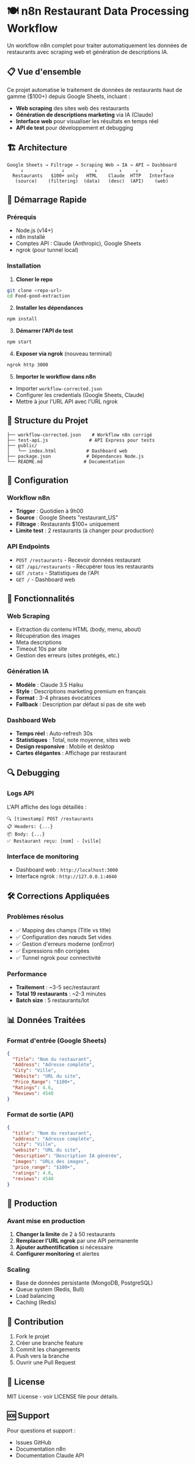 # 🍽️ n8n Restaurant Data Processing Workflow

Un workflow n8n complet pour traiter automatiquement les données de restaurants avec scraping web et génération de descriptions IA.

## 📋 Vue d'ensemble

Ce projet automatise le traitement de données de restaurants haut de gamme ($100+) depuis Google Sheets, incluant :
- **Web scraping** des sites web des restaurants
- **Génération de descriptions marketing** via IA (Claude)
- **Interface web** pour visualiser les résultats en temps réel
- **API de test** pour développement et debugging

## 🏗️ Architecture

```
Google Sheets → Filtrage → Scraping Web → IA → API → Dashboard
     ↓              ↓           ↓        ↓     ↓        ↓
  Restaurants   $100+ only   HTML    Claude  HTTP   Interface
   (source)    (filtering)  (data)   (desc)  (API)    (web)
```

## 🚀 Démarrage Rapide

### Prérequis
- Node.js (v14+)
- n8n installé
- Comptes API : Claude (Anthropic), Google Sheets
- ngrok (pour tunnel local)

### Installation

1. **Cloner le repo**
```bash
git clone <repo-url>
cd Food-good-extraction
```

2. **Installer les dépendances**
```bash
npm install
```

3. **Démarrer l'API de test**
```bash
npm start
```

4. **Exposer via ngrok** (nouveau terminal)
```bash
ngrok http 3000
```

5. **Importer le workflow dans n8n**
- Importer `workflow-corrected.json`
- Configurer les credentials (Google Sheets, Claude)
- Mettre à jour l'URL API avec l'URL ngrok

## 📁 Structure du Projet

```
├── workflow-corrected.json    # Workflow n8n corrigé
├── test-api.js               # API Express pour tests
├── public/
│   └── index.html           # Dashboard web
├── package.json             # Dépendances Node.js
└── README.md               # Documentation
```

## 🔧 Configuration

### Workflow n8n
- **Trigger** : Quotidien à 9h00
- **Source** : Google Sheets "restaurant_US"
- **Filtrage** : Restaurants $100+ uniquement
- **Limite test** : 2 restaurants (à changer pour production)

### API Endpoints
- `POST /restaurants` - Recevoir données restaurant
- `GET /api/restaurants` - Récupérer tous les restaurants
- `GET /stats` - Statistiques de l'API
- `GET /` - Dashboard web

## 🎯 Fonctionnalités

### Web Scraping
- Extraction du contenu HTML (body, menu, about)
- Récupération des images
- Meta descriptions
- Timeout 10s par site
- Gestion des erreurs (sites protégés, etc.)

### Génération IA
- **Modèle** : Claude 3.5 Haiku
- **Style** : Descriptions marketing premium en français
- **Format** : 3-4 phrases évocatrices
- **Fallback** : Description par défaut si pas de site web

### Dashboard Web
- **Temps réel** : Auto-refresh 30s
- **Statistiques** : Total, note moyenne, sites web
- **Design responsive** : Mobile et desktop
- **Cartes élégantes** : Affichage par restaurant

## 🔍 Debugging

### Logs API
L'API affiche des logs détaillés :
```
🔍 [timestamp] POST /restaurants
📋 Headers: {...}
📦 Body: {...}
✅ Restaurant reçu: [nom] - [ville]
```

### Interface de monitoring
- Dashboard web : `http://localhost:3000`
- Interface ngrok : `http://127.0.0.1:4040`

## 🛠️ Corrections Appliquées

### Problèmes résolus
- ✅ Mapping des champs (Title vs title)
- ✅ Configuration des nœuds Set vides
- ✅ Gestion d'erreurs moderne (onError)
- ✅ Expressions n8n corrigées
- ✅ Tunnel ngrok pour connectivité

### Performance
- **Traitement** : ~3-5 sec/restaurant
- **Total 19 restaurants** : ~2-3 minutes
- **Batch size** : 5 restaurants/lot

## 📊 Données Traitées

### Format d'entrée (Google Sheets)
```json
{
  "Title": "Nom du restaurant",
  "Address": "Adresse complète",
  "City": "Ville",
  "Website": "URL du site",
  "Price_Range": "$100+",
  "Ratings": 4.6,
  "Reviews": 4540
}
```

### Format de sortie (API)
```json
{
  "title": "Nom du restaurant",
  "address": "Adresse complète",
  "city": "Ville",
  "website": "URL du site",
  "description": "Description IA générée",
  "images": "URLs des images",
  "price_range": "$100+",
  "ratings": 4.6,
  "reviews": 4540
}
```

## 🚦 Production

### Avant mise en production
1. **Changer la limite** de 2 à 50 restaurants
2. **Remplacer l'URL ngrok** par une API permanente
3. **Ajouter authentification** si nécessaire
4. **Configurer monitoring** et alertes

### Scaling
- Base de données persistante (MongoDB, PostgreSQL)
- Queue system (Redis, Bull)
- Load balancing
- Caching (Redis)

## 🤝 Contribution

1. Fork le projet
2. Créer une branche feature
3. Commit les changements
4. Push vers la branche
5. Ouvrir une Pull Request

## 📝 License

MIT License - voir LICENSE file pour détails.

## 🆘 Support

Pour questions et support :
- Issues GitHub
- Documentation n8n
- Documentation Claude API
